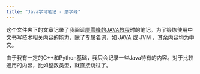 ```yaml
---
title: "Java学习笔记 - 廖学峰"
---
```


这个文件夹下的文章记录了我阅读[廖雪峰的JAVA教程](https://liaoxuefeng.com/books/java/introduction/index.html)时的笔记。为了锻炼使用中文书写技术相关内容的能力，除了专属名词，如 JAVA 或 JVM ，其余内容均为中文。

由于我有一定的C++和Python基础，我只会记录一些Java特有的内容。对于比较通用的内容，比如整数类型，就直接跳过了。
